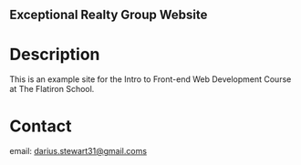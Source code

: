 Exceptional Realty Group Website
---

# Description

This is an example site for the Intro to Front-end Web Development Course at The Flatiron School.

# Contact

email: darius.stewart31@gmail.coms